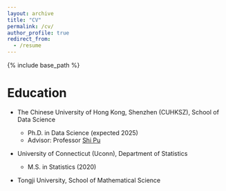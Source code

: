 ```yaml
---
layout: archive
title: "CV"
permalink: /cv/
author_profile: true
redirect_from:
  - /resume
---
```


{% include base_path %}

Education
======
* The Chinese University of Hong Kong, Shenzhen (CUHKSZ), School of Data Science
  * Ph.D. in Data Science (expected 2025)
  * Advisor: Professor [Shi Pu](https://pu-shi.github.io/)

* University of Connecticut (Uconn), Department of Statistics
  * M.S. in Statistics (2020)

* Tongji University, School of Mathematical Science
  
  

